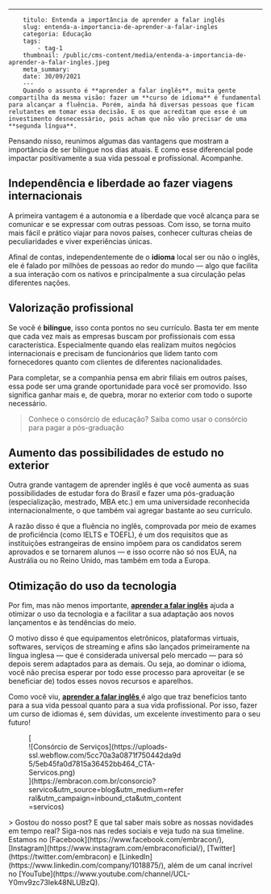 ---
        titulo: Entenda a importância de aprender a falar inglês
        slug: entenda-a-importancia-de-aprender-a-falar-ingles
        categoria: Educação
        tags:
            - tag-1
        thumbnail: /public/cms-content/media/entenda-a-importancia-de-aprender-a-falar-ingles.jpeg
        meta_summary: 
        date: 30/09/2021
        ---
        Quando o assunto é **aprender a falar inglês**, muita gente compartilha da mesma visão: fazer um **curso de idioma** é fundamental para alcançar a fluência. Porém, ainda há diversas pessoas que ficam relutantes em tomar essa decisão. E os que acreditam que esse é um investimento desnecessário, pois acham que não vão precisar de uma **segunda língua**.

Pensando nisso, reunimos algumas das vantagens que mostram a importância de ser bilíngue nos dias atuais. E como esse diferencial pode impactar positivamente a sua vida pessoal e profissional. Acompanhe.

Independência e liberdade ao fazer viagens internacionais
---------------------------------------------------------

A primeira vantagem é a autonomia e a liberdade que você alcança para se comunicar e se expressar com outras pessoas. Com isso, se torna muito mais fácil e prático viajar para novos países, conhecer culturas cheias de peculiaridades e viver experiências únicas.

Afinal de contas, independentemente de o **idioma** local ser ou não o inglês, ele é falado por milhões de pessoas ao redor do mundo — algo que facilita a sua interação com os nativos e principalmente a sua circulação pelas diferentes nações.

Valorização profissional
------------------------

Se você é **bilíngue**, isso conta pontos no seu currículo. Basta ter em mente que cada vez mais as empresas buscam por profissionais com essa característica. Especialmente quando elas realizam muitos negócios internacionais e precisam de funcionários que lidem tanto com fornecedores quanto com clientes de diferentes nacionalidades.

Para completar, se a companhia pensa em abrir filiais em outros países, essa pode ser uma grande oportunidade para você ser promovido. Isso significa ganhar mais e, de quebra, morar no exterior com todo o suporte necessário.

> Conhece o consórcio de educação? Saiba como usar o consórcio para pagar a pós-graduação

Aumento das possibilidades de estudo no exterior
------------------------------------------------

Outra grande vantagem de aprender inglês é que você aumenta as suas possibilidades de estudar fora do Brasil e fazer uma pós-graduação (especialização, mestrado, MBA etc.) em uma universidade reconhecida internacionalmente, o que também vai agregar bastante ao seu currículo.

A razão disso é que a fluência no inglês, comprovada por meio de exames de proficiência (como IELTS e TOEFL), é um dos requisitos que as instituições estrangeiras de ensino impõem para os candidatos serem aprovados e se tornarem alunos — e isso ocorre não só nos EUA, na Austrália ou no Reino Unido, mas também em toda a Europa.

Otimização do uso da tecnologia
-------------------------------

Por fim, mas não menos importante, [**aprender a falar inglês**](https://www.embracon.com.br/blog/educacao-saiba-como-investir-na-sua) ajuda a otimizar o uso da tecnologia e a facilitar a sua adaptação aos novos lançamentos e às tendências do meio.

O motivo disso é que equipamentos eletrônicos, plataformas virtuais, softwares, serviços de streaming e afins são lançados primeiramente na língua inglesa — que é considerada universal pelo mercado — para só depois serem adaptados para as demais. Ou seja, ao dominar o idioma, você não precisa esperar por todo esse processo para aproveitar (e se beneficiar de) todos esses novos recursos e aparelhos.

Como você viu, [**aprender a falar inglês** ](https://www.embracon.com.br/blog/ead-a-educacao-a-distancia-e-para-voce)é algo que traz benefícios tanto para a sua vida pessoal quanto para a sua vida profissional. Por isso, fazer um curso de idiomas é, sem dúvidas, um excelente investimento para o seu futuro!

<figure class="w-richtext-figure-type-image w-richtext-align-center" style="max-width:310px">[<div>![Consórcio de Serviços](https://uploads-ssl.webflow.com/5cc70a3a0871f750442da9d5/5eb45fa0d7815a36452bb464_CTA-Servicos.png)</div>](https://embracon.com.br/consorcio?servico&utm_source=blog&utm_medium=referral&utm_campaign=inbound_cta&utm_content=servicos)</figure>> Gostou do nosso post? E que tal saber mais sobre as nossas novidades em tempo real? Siga-nos nas redes sociais e veja tudo na sua timeline. Estamos no [Facebook](https://www.facebook.com/embracon/), [Instagram](https://www.instagram.com/embraconoficial/), [Twitter](https://twitter.com/embracon) e [LinkedIn](https://www.linkedin.com/company/1018875/), além de um canal incrível no [YouTube](https://www.youtube.com/channel/UCL-Y0mv9zc73Iek48NLUBzQ).
        